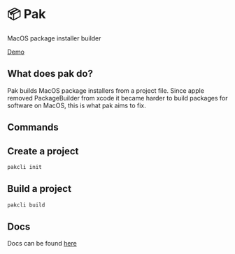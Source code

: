 # 📦 Pak
MacOS package installer builder

[Demo](https://www.youtube.com/watch?v=gBfw8z2px7Y)

## What does pak do?
Pak builds MacOS package installers from a project file. Since apple removed PackageBuilder from xcode it became harder to build packages
for software on MacOS, this is what pak aims to fix.

## Commands

## Create a project
```bash
pakcli init
```

## Build a project
```bash
pakcli build
```

## Docs
Docs can be found [here](https://interfiber.dev/pak)
